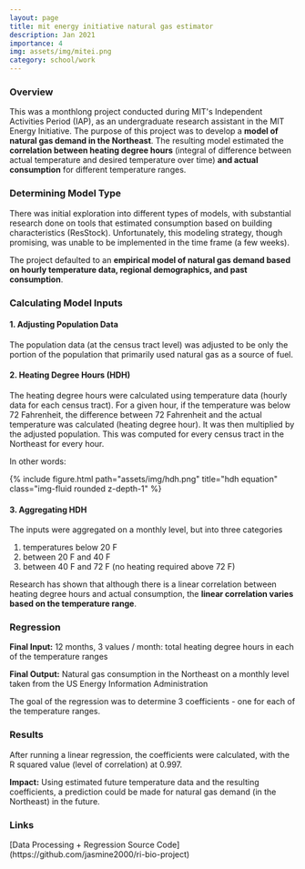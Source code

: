 ```yaml
---
layout: page
title: mit energy initiative natural gas estimator
description: Jan 2021
importance: 4
img: assets/img/mitei.png
category: school/work
---
```


<h3>Overview</h3>

This was a monthlong project conducted during MIT's Independent Activities Period (IAP), as an undergraduate research assistant in the MIT Energy Initiative. The purpose of this project was to develop a **model of natural gas demand in the Northeast**. The resulting model estimated the **correlation between heating degree hours** (integral of difference between actual temperature and desired temperature over time) **and actual consumption** for different temperature ranges. 

<h3>Determining Model Type</h3>

There was initial exploration into different types of models, with substantial research done on tools that estimated consumption based on building characteristics (ResStock). Unfortunately, this modeling strategy, though promising, was unable to be implemented in the time frame (a few weeks). 

The project defaulted to an **empirical model of natural gas demand based on hourly temperature data, regional demographics, and past consumption**. 

<h3>Calculating Model Inputs</h3>
<h4>1. Adjusting Population Data</h4>
The population data (at the census tract level) was adjusted to be only the portion of the population that primarily used natural gas as a source of fuel. 

<h4>2. Heating Degree Hours (HDH)</h4>
The heating degree hours were calculated using temperature data (hourly data for each census tract). For a given hour, if the temperature was below 72 Fahrenheit, the difference between 72 Fahrenheit and the actual temperature was calculated (heating degree hour). It was then multiplied by the adjusted population. This was computed for every census tract in the Northeast for every hour. 

In other words:

{% include figure.html path="assets/img/hdh.png" title="hdh equation" class="img-fluid rounded z-depth-1" %}

<h4>3. Aggregating HDH</h4>
The inputs were aggregated on a monthly level, but into three categories

1. temperatures below 20 F
2. between 20 F and 40 F
3. between 40 F and 72 F (no heating required above 72 F)

Research has shown that although there is a linear correlation between heating degree hours and actual consumption, the **linear correlation varies based on the temperature range**. 

<h3>Regression</h3>

**Final Input:**
12 months, 3 values / month: total heating degree hours in each of the temperature ranges

**Final Output:**
Natural gas consumption in the Northeast on a monthly level taken from the US Energy Information Administration

The goal of the regression was to determine 3 coefficients - one for each of the temperature ranges.

<h3>Results</h3>
After running a linear regression, the coefficients were calculated, with the R squared value (level of correlation) at 0.997.

**Impact:** Using estimated future temperature data and the resulting coefficients, a prediction could be made for natural gas demand (in the Northeast) in the future.

<h3>Links</h3>
[Data Processing + Regression Source Code](https://github.com/jasmine2000/ri-bio-project)